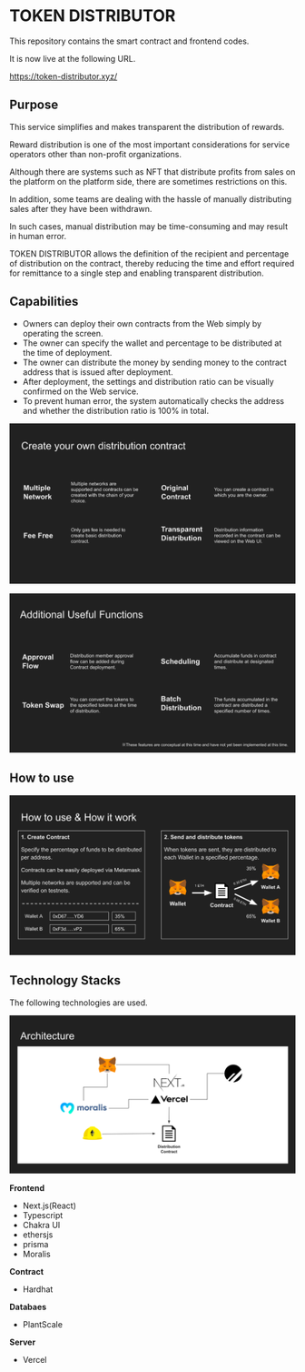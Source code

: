 # TOKEN DISTRIBUTOR

This repository contains the smart contract and frontend codes.

It is now live at the following URL.

https://token-distributor.xyz/

## Purpose

This service simplifies and makes transparent the distribution of rewards.

Reward distribution is one of the most important considerations for service operators other than non-profit organizations.

Although there are systems such as NFT that distribute profits from sales on the platform on the platform side, there are sometimes restrictions on this.

In addition, some teams are dealing with the hassle of manually distributing sales after they have been withdrawn.

In such cases, manual distribution may be time-consuming and may result in human error.

TOKEN DISTRIBUTOR allows the definition of the recipient and percentage of distribution on the contract, thereby reducing the time and effort required for remittance to a single step and enabling transparent distribution.

## Capabilities

- Owners can deploy their own contracts from the Web simply by operating the screen.
- The owner can specify the wallet and percentage to be distributed at the time of deployment.
- The owner can distribute the money by sending money to the contract address that is issued after deployment.
- After deployment, the settings and distribution ratio can be visually confirmed on the Web service.
- To prevent human error, the system automatically checks the address and whether the distribution ratio is 100% in total.

![Create your own distribution contract](images/1.png)

![Additional Useful Functions](images/2.png)

## How to use

![How to use & How it work](images/3.png)

## Technology Stacks

The following technologies are used.

![Architecture](images/4.png)

**Frontend**

- Next.js(React)
- Typescript
- Chakra UI
- ethersjs
- prisma
- Moralis

**Contract**

- Hardhat

**Databaes**

- PlantScale

**Server**

- Vercel
